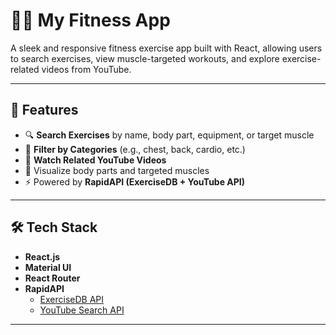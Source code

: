 # 🏋️‍♀️ My Fitness App

A sleek and responsive fitness exercise app built with React, allowing users to search exercises, view muscle-targeted workouts, and explore exercise-related videos from YouTube.

---

## 🚀 Features

- 🔍 **Search Exercises** by name, body part, equipment, or target muscle
- 📂 **Filter by Categories** (e.g., chest, back, cardio, etc.)
- 🎥 **Watch Related YouTube Videos**
- 💪 Visualize body parts and targeted muscles
- ⚡ Powered by **RapidAPI (ExerciseDB + YouTube API)**

---

## 🛠️ Tech Stack

- **React.js**
- **Material UI**
- **React Router**
- **RapidAPI**
  - [ExerciseDB API](https://rapidapi.com/justin-WFnsXH_t6/api/exercisedb)
  - [YouTube Search API](https://rapidapi.com/h0p3rwe/api/youtube-search-and-download)

---


